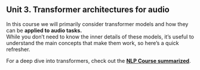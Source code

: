 ## Unit 3. Transformer architectures for audio

In this course we will primarily consider transformer models and how they can be **applied to audio tasks.**   
While you don’t need to know the inner details of these models, it’s useful to understand the main concepts that make them work, so here’s a quick refresher. 

For a deep dive into transformers, check out the  [**NLP Course summarized**](https://github.com/ANYANTUDRE/NLP-Course-Hugging-Face).
